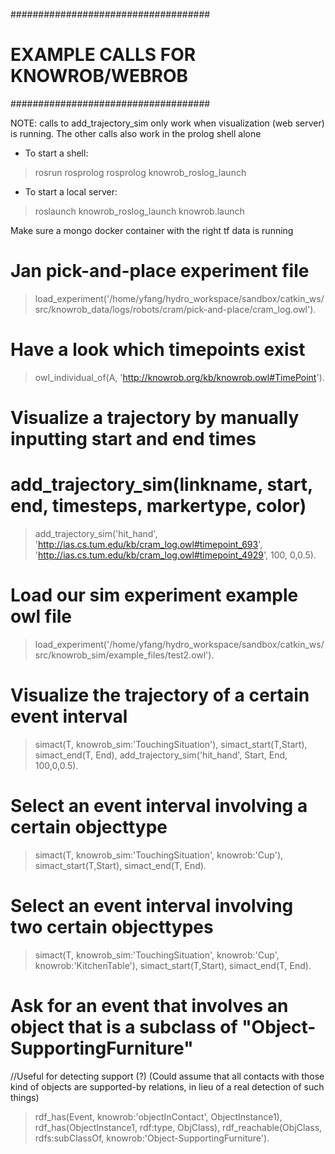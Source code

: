 ####################################
# EXAMPLE CALLS FOR KNOWROB/WEBROB #
####################################

NOTE: calls to add_trajectory_sim only work when visualization (web server) is running. The other calls also work in the prolog shell alone

- To start a shell: 
>rosrun rosprolog rosprolog knowrob_roslog_launch

- To start a local server: 
>roslaunch knowrob_roslog_launch knowrob.launch 

Make sure a mongo docker container with the right tf data is running


# Jan pick-and-place experiment file #
>load_experiment('/home/yfang/hydro_workspace/sandbox/catkin_ws/src/knowrob_data/logs/robots/cram/pick-and-place/cram_log.owl').

# Have a look which timepoints exist #
>owl_individual_of(A, 'http://knowrob.org/kb/knowrob.owl#TimePoint').

# Visualize a trajectory by manually inputting start and end times #
# add_trajectory_sim(linkname, start, end, timesteps, markertype, color) #
>add_trajectory_sim('hit_hand', 'http://ias.cs.tum.edu/kb/cram_log.owl#timepoint_693', 'http://ias.cs.tum.edu/kb/cram_log.owl#timepoint_4929', 100, 0,0.5).

# Load our sim experiment example owl file #
>load_experiment('/home/yfang/hydro_workspace/sandbox/catkin_ws/src/knowrob_sim/example_files/test2.owl').

# Visualize the trajectory of a certain event interval #
>simact(T, knowrob_sim:'TouchingSituation'), simact_start(T,Start), simact_end(T, End), add_trajectory_sim('hit_hand', Start, End, 100,0,0.5).

# Select an event interval involving a certain objecttype #
>simact(T, knowrob_sim:'TouchingSituation', knowrob:'Cup'), simact_start(T,Start), simact_end(T, End).

# Select an event interval involving two certain objecttypes #
>simact(T, knowrob_sim:'TouchingSituation', knowrob:'Cup', knowrob:'KitchenTable'), simact_start(T,Start), simact_end(T, End).


# Ask for an event that involves an object that is a subclass of "Object-SupportingFurniture" #
//Useful for detecting support (?) (Could assume that all contacts with those kind of objects are supported-by relations, in lieu of a real detection of such things)
>rdf_has(Event, knowrob:'objectInContact', ObjectInstance1), rdf_has(ObjectInstance1, rdf:type, ObjClass), rdf_reachable(ObjClass, rdfs:subClassOf, knowrob:'Object-SupportingFurniture').